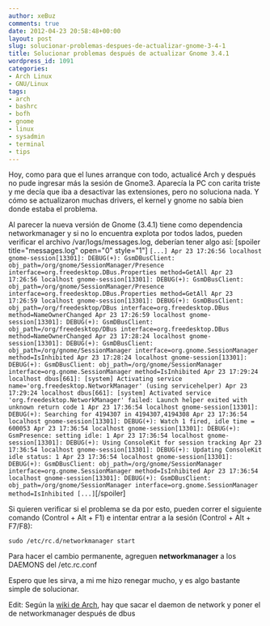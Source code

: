 ```yaml
---
author: xeBuz
comments: true
date: 2012-04-23 20:58:48+00:00
layout: post
slug: solucionar-problemas-despues-de-actualizar-gnome-3-4-1
title: Solucionar problemas después de actualizar Gnome 3.4.1
wordpress_id: 1091
categories:
- Arch Linux
- GNU/Linux
tags:
- arch
- bashrc
- bofh
- gnome
- linux
- sysadmin
- terminal
- tips
---
```


Hoy, como para que el lunes arranque con todo, actualicé Arch y después no pude ingresar más la sesión de Gnome3. Aparecía la PC con carita triste y me decía que iba a desactivar las extensiones, pero no soluciona nada. Y cómo se actualizaron muchas drivers, el kernel y gnome no sabía bien donde estaba el problema.

Al parecer la nueva versión de Gnome (3.4.1) tiene como dependencia networkmanager y si no lo encuentra explota por todos lados, pueden verificar el archivo /var/logs/messages.log, deberían tener algo así:
[spoiler title="messages.log" open="0" style="1"]
`[...]
Apr 23 17:26:56 localhost gnome-session[13301]: DEBUG(+): GsmDBusClient: obj_path=/org/gnome/SessionManager/Presence interface=org.freedesktop.DBus.Properties method=GetAll
Apr 23 17:26:56 localhost gnome-session[13301]: DEBUG(+): GsmDBusClient: obj_path=/org/gnome/SessionManager/Presence interface=org.freedesktop.DBus.Properties method=GetAll
Apr 23 17:26:59 localhost gnome-session[13301]: DEBUG(+): GsmDBusClient: obj_path=/org/freedesktop/DBus interface=org.freedesktop.DBus method=NameOwnerChanged
Apr 23 17:26:59 localhost gnome-session[13301]: DEBUG(+): GsmDBusClient: obj_path=/org/freedesktop/DBus interface=org.freedesktop.DBus method=NameOwnerChanged
Apr 23 17:28:24 localhost gnome-session[13301]: DEBUG(+): GsmDBusClient: obj_path=/org/gnome/SessionManager interface=org.gnome.SessionManager method=IsInhibited
Apr 23 17:28:24 localhost gnome-session[13301]: DEBUG(+): GsmDBusClient: obj_path=/org/gnome/SessionManager interface=org.gnome.SessionManager method=IsInhibited
Apr 23 17:29:24 localhost dbus[661]: [system] Activating service name='org.freedesktop.NetworkManager' (using servicehelper)
Apr 23 17:29:24 localhost dbus[661]: [system] Activated service 'org.freedesktop.NetworkManager' failed: Launch helper exited with unknown return code 1
Apr 23 17:36:54 localhost gnome-session[13301]: DEBUG(+): Searching for 4194307 in 4194307,4194308
Apr 23 17:36:54 localhost gnome-session[13301]: DEBUG(+): Watch 1 fired, idle time = 600053
Apr 23 17:36:54 localhost gnome-session[13301]: DEBUG(+): GsmPresence: setting idle: 1
Apr 23 17:36:54 localhost gnome-session[13301]: DEBUG(+): Using ConsoleKit for session tracking
Apr 23 17:36:54 localhost gnome-session[13301]: DEBUG(+): Updating ConsoleKit idle status: 1
Apr 23 17:36:54 localhost gnome-session[13301]: DEBUG(+): GsmDBusClient: obj_path=/org/gnome/SessionManager interface=org.gnome.SessionManager method=IsInhibited
Apr 23 17:36:54 localhost gnome-session[13301]: DEBUG(+): GsmDBusClient: obj_path=/org/gnome/SessionManager interface=org.gnome.SessionManager method=IsInhibited
[...]`[/spoiler]

Si quieren verificar si el problema se da por esto, pueden correr el siguiente comando (Control + Alt + F1) e intentar entrar a la sesión (Control + Alt + F7/F8):

    
    sudo /etc/rc.d/networkmanager start


Para hacer el cambio permanente, agreguen **networkmanager** a los DAEMONS del /etc.rc.conf

Espero que les sirva, a mi me hizo renegar mucho, y es algo bastante simple de solucionar.

Edit: Según la [wiki de Arch](https://wiki.archlinux.org/index.php/NetworkManager#Edit_daemons), hay que sacar el daemon de network y poner el de networkmanager después de dbus
